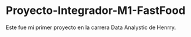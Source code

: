 # Proyecto-Integrador-M1-FastFood
Este fue mi primer proyecto en la carrera Data Analystic de Henrry.
